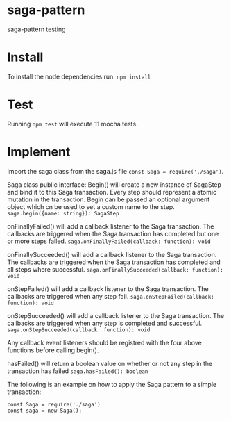 # saga-pattern
saga-pattern testing

# Install
To install the node dependencies run: ```npm install```

# Test
Running ```npm test``` will execute 11 mocha tests.

# Implement
Import the saga class from the saga.js file ```const Saga = require('./saga')```.

Saga class public interface:
Begin() will create a new instance of SagaStep and bind it to this Saga transaction. Every step should represent a atomic mutation in the transaction. Begin can be passed an optional argument object which cn be used to set a custom name to the step.
```saga.begin({name: string}): SagaStep```

onFinallyFailed() will add a callback listener to the Saga transaction. The callbacks are triggered when the Saga transaction has completed but one or more steps failed.
```saga.onFinallyFailed(callback: function): void```

onFinallySucceeded() will add a callback listener to the Saga transaction. The callbacks are triggered when the Saga transaction has completed and all steps where successful.
```saga.onFinallySucceeded(callback: function): void```

onStepFailed() will add a callback listener to the Saga transaction. The callbacks are triggered when any step fail.
```saga.onStepFailed(callback: function): void```

onStepSucceeded() will add a callback listener to the Saga transaction. The callbacks are triggered when any step is completed and successful.
```saga.onStepSucceeded(callback: function): void```

Any callback event listeners should be registred with the four above functions before calling begin().

hasFailed() will return a boolean value on whether or not any step in the transaction has failed
```saga.hasFailed(): boolean```

The following is an example on how to apply the Saga pattern to a simple transaction:
```
const Saga = require('./saga')
const saga = new Saga();
```
